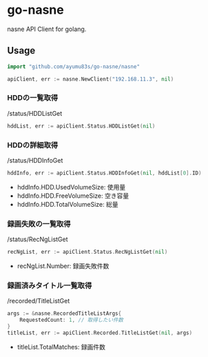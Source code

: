 # go-nasne
nasne API Client for golang.

## Usage ###

```go
import "github.com/ayumu83s/go-nasne/nasne"

apiClient, err := nasne.NewClient("192.168.11.3", nil)
```

### HDDの一覧取得 ###
/status/HDDListGet
```go
hddList, err := apiClient.Status.HDDListGet(nil)
```

### HDDの詳細取得 ###
/status/HDDInfoGet
```go
hddInfo, err := apiClient.Status.HDDInfoGet(nil, hddList[0].ID)
```
* hddInfo.HDD.UsedVolumeSize: 使用量
* hddInfo.HDD.FreeVolumeSize: 空き容量
* hddInfo.HDD.TotalVolumeSize: 総量

### 録画失敗の一覧取得 ###
/status/RecNgListGet
```go
recNgList, err := apiClient.Status.RecNgListGet(nil)
```
* recNgList.Number: 録画失敗件数


### 録画済みタイトル一覧取得 ###
/recorded/TitleListGet
```go
args := &nasne.RecordedTitleListArgs{
	RequestedCount: 1, // 取得したい件数
}
titleList, err := apiClient.Recorded.TitleListGet(nil, args)
```
* titleList.TotalMatches: 録画件数
